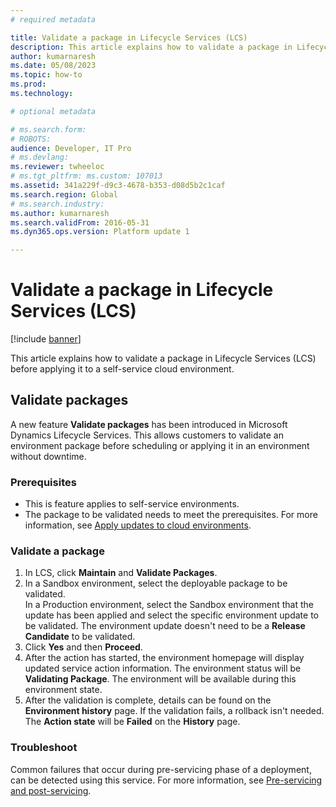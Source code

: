 ```yaml
---
# required metadata

title: Validate a package in Lifecycle Services (LCS)
description: This article explains how to validate a package in Lifecycle Services (LCS) before applying it to a self-service cloud environment.
author: kumarnaresh
ms.date: 05/08/2023
ms.topic: how-to
ms.prod: 
ms.technology: 

# optional metadata

# ms.search.form: 
# ROBOTS: 
audience: Developer, IT Pro
# ms.devlang: 
ms.reviewer: twheeloc
# ms.tgt_pltfrm: ms.custom: 107013
ms.assetid: 341a229f-d9c3-4678-b353-d08d5b2c1caf
ms.search.region: Global
# ms.search.industry: 
ms.author: kumarnaresh
ms.search.validFrom: 2016-05-31
ms.dyn365.ops.version: Platform update 1

---
```


# Validate a package in Lifecycle Services (LCS)

[!include [banner](../includes/banner.md)]

This article explains how to validate a package in Lifecycle Services (LCS) before applying it to a self-service cloud environment.

## Validate packages

A new feature **Validate packages** has been introduced in Microsoft Dynamics Lifecycle Services. This allows customers to validate an environment package before scheduling or applying it in an environment 
without downtime.

### Prerequisites
 - This is feature applies to self-service environments.
 - The package to be validated needs to meet the prerequisites. For more information, see [Apply updates to cloud environments](apply-deployable-package-system.md#prerequisite-steps).

### Validate a package
1. In LCS, click **Maintain** and **Validate Packages**.
2. In a Sandbox environment, select the deployable package to be validated.  
In a Production environment, select the Sandbox environment that the update has been applied and select the specific environment update to be validated. The environment update doesn't need to be a **Release Candidate** to be validated.
3. Click **Yes** and then **Proceed**.
4.	After the action has started, the environment homepage will display updated service action information. The environment status will be **Validating Package**. The environment will be available during this environment state.
5. After the validation is complete, details can be found on the **Environment history** page. If the validation fails, a rollback isn't needed. The **Action state** will be **Failed** on the **History** page.

### Troubleshoot

Common failures that occur during pre-servicing phase of a deployment, can be detected using this service. For more information, see [Pre-servicing and post-servicing](../lifecycle-services/pre-post-servicing.md#common-failures).
